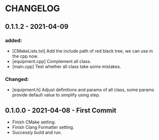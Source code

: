 # CHANGELOG

## 0.1.1.2 - 2021-04-09

### added:
- [CMakeLists.txt] Add the include path of red black tree, we can use in the cpp now.
- [equipment.cpp] Complement all class.
- [main.cpp] Test whether all class take some mistakes.

### Changed:
- [equipment.h] Adjust definitions and params of all class, some params provide default value to simplify using step.

## 0.1.0.0 - 2021-04-08 - First Commit
- Finish CMake setting.
- Finish Clang Formatter setting.
- Successly build and run. 